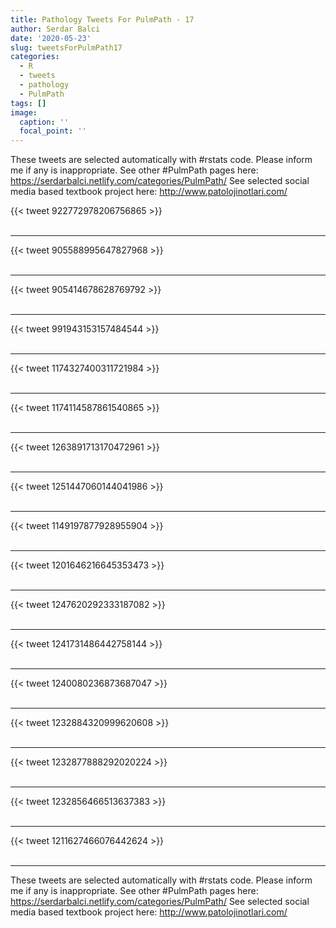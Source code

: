 ```yaml
---
title: Pathology Tweets For PulmPath - 17
author: Serdar Balci
date: '2020-05-23'
slug: tweetsForPulmPath17
categories:
  - R
  - tweets
  - pathology
  - PulmPath
tags: []
image:
  caption: ''
  focal_point: ''
---
```



These tweets are selected automatically with #rstats code. Please inform me if any is inappropriate.
See other #PulmPath pages here: https://serdarbalci.netlify.com/categories/PulmPath/ 
See selected social media based textbook project here: http://www.patolojinotlari.com/

{{< tweet 922772978206756865 >}}
<br>
<br>
<hr>
{{< tweet 905588995647827968 >}}
<br>
<br>
<hr>
{{< tweet 905414678628769792 >}}
<br>
<br>
<hr>
{{< tweet 991943153157484544 >}}
<br>
<br>
<hr>
{{< tweet 1174327400311721984 >}}
<br>
<br>
<hr>
{{< tweet 1174114587861540865 >}}
<br>
<br>
<hr>
{{< tweet 1263891713170472961 >}}
<br>
<br>
<hr>
{{< tweet 1251447060144041986 >}}
<br>
<br>
<hr>
{{< tweet 1149197877928955904 >}}
<br>
<br>
<hr>
{{< tweet 1201646216645353473 >}}
<br>
<br>
<hr>
{{< tweet 1247620292333187082 >}}
<br>
<br>
<hr>
{{< tweet 1241731486442758144 >}}
<br>
<br>
<hr>
{{< tweet 1240080236873687047 >}}
<br>
<br>
<hr>
{{< tweet 1232884320999620608 >}}
<br>
<br>
<hr>
{{< tweet 1232877888292020224 >}}
<br>
<br>
<hr>
{{< tweet 1232856466513637383 >}}
<br>
<br>
<hr>
{{< tweet 1211627466076442624 >}}
<br>
<br>
<hr>


These tweets are selected automatically with #rstats code. Please inform me if any is inappropriate.
See other #PulmPath pages here: https://serdarbalci.netlify.com/categories/PulmPath/ 
See selected social media based textbook project here: http://www.patolojinotlari.com/
